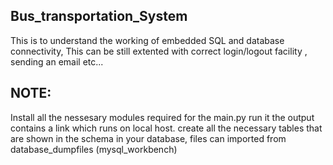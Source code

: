 Bus_transportation_System
---------------------------
This is to understand the working of embedded SQL and database connectivity, This can be still extented with correct login/logout facility , sending an email etc...

NOTE: 
------------
Install all the nessesary modules required for the main.py
run it 
the output contains a link which runs on local host.
create all the necessary tables that are shown in the schema in your database, 
files can imported from database_dumpfiles (mysql_workbench)
